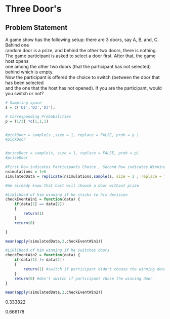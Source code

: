 # **Three Door's**

## **Problem Statement**


 A game show has the following setup: there are 3 doors, say A, B, and, C. Behind one  
  random door is a prize, and behind the other two doors, there is nothing.  
 The game participant is asked to select a door first. After that, the game host opens  
 one among the other two doors  (that the participant has not selected) behind which is empty.  
 Now the participant is offered the choice to switch (between the door that has been selected  
 and the one that the host has not opened). If you are the participant, would you switch or not?  


```R
# Sampling space 
s = c('D1','D2','D3');

# Corresponding Probabilities
p = (1/3) *c(1,1,1)


#pickDoor = sample(s ,size = 1, replace = FALSE, prob = p )
#pickDoor


#priceDoor = sample(s, size = 1, replace = FALSE, prob = p)
#priceDoor

#First Row indicates Participants Choice , Second Row indicates Winning Door
nsimulations = 1e6
simulatedData = replicate(nsimulations,sample(s, size = 2 , replace = TRUE, prob = p)) 

#We already know that host will choose a door without prize

#Liklihood of him winning if he sticks to his decision 
checkEventWin1 = function(data) {
    if(data[1] == data[2])
    {
        return(1) 
    }
    return(0) 

}

mean(apply(simulatedData,2,checkEventWin1))

#Liklihood of him winning if he switches doors 
checkEventWin2 = function(data) {
    if(data[1] != data[2])
    {
        return(1) #switch if participant didn't choose the winning door 
    }
    return(0) #don't switch if participant chose the winning door
}

mean(apply(simulatedData,2,checkEventWin2))
```


0.333822



0.666178

